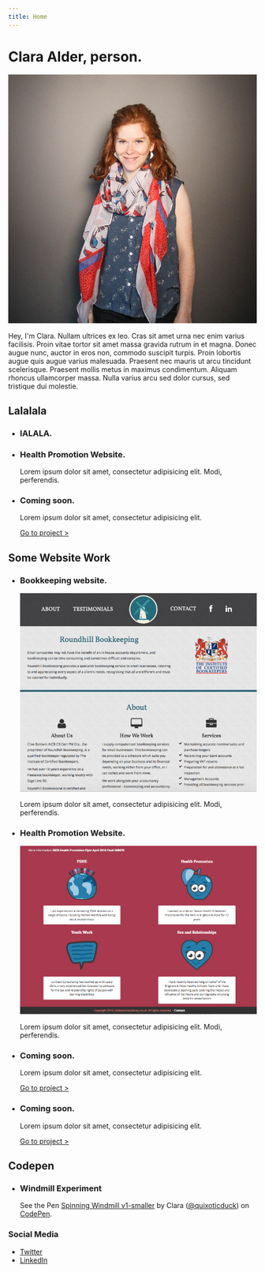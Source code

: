 ```yaml
---
title: Home
---
```


<html lang="en">
<head>
    <meta charset="UTF-8">
    <title>Clara Alder</title>
    <meta name="viewport" content="width=device-width, initial-scale=1.0, shrink-to-fit=no"><!--To make the site responsive-->
</head>
<body>
<!-- <header>
</header> -->
<main class="Container">
    <h1>Clara Alder, person.</h1>
      <img title="" alt="Clara Alder" class="Photo" src="../images/clara-photo-football-cropped.jpg" />
            <p>Hey, I'm Clara. Nullam ultrices ex leo. Cras sit amet urna nec enim varius facilisis. Proin vitae tortor sit amet massa gravida rutrum in et magna. Donec augue nunc, auctor in eros non, commodo suscipit turpis. Proin lobortis augue quis augue varius malesuada. Praesent nec mauris ut arcu tincidunt scelerisque. Praesent mollis metus in maximus condimentum. Aliquam rhoncus ullamcorper massa. Nulla varius arcu sed dolor cursus, sed tristique dui molestie. </p>
        <h2>Lalalala</h2>
        <ul class="Cards Grid">
            <li class="Card-item Grid-item Grid-third">
                <div class="Card-info">
                    <h3 class="Class-title">lALALA.</p>
                </div><!--Card-info-->
            </li><!--Card-item-->
            <li class="Card-item Grid-item Grid-third">
                <div class="Card-info">
                    <h3 class="Class-title">Health Promotion Website.</h3>
                    <p>Lorem ipsum dolor sit amet, consectetur adipisicing elit. Modi, perferendis.</p>
                </div><!--/.Card-info-->
            </li><!--Card-item-->
            <li class="Card-item Grid-item Grid-third">
                <div class="Card-info">
                    <h3 class="Class-title">Coming soon.</h3>
                    <p>Lorem ipsum dolor sit amet, consectetur adipisicing elit.</p>
                    <a href="">Go to project ></a>
                </div><!--Card-info-->
            </li><!--Card-item-->
        </ul><!--/.Cards Grid-->
<!-- SECTION BREAK -->
        <h2>Some Website Work</h2>
        <ul class="Cards Grid">
            <li class="Card-item Grid-item Grid-half">
                <div class="Card-info">
                    <h3 class="Class-title">Bookkeeping website.</h3>
                    <a href="http://roundhillbookkeeping.co.uk/">
                        <img title="" alt="Roundhill Bookkeeping Website" class="thumby" src="../images/roundhill.jpg" />
                    </a>
                    <p>Lorem ipsum dolor sit amet, consectetur adipisicing elit. Modi, perferendis.</p>
                </div><!--Card-info-->
            </li><!--Card-item-->
            <li class="Card-item Grid-item Grid-half">
                <div class="Card-info">
                    <h3 class="Class-title">Health Promotion Website.</h3>
                    <a href="http://lizdeanconsultancy.co.uk/">
                        <img title="" alt="Liz Dean's Website" class="thumby" src="../images/lizdean.png" />
                    </a>
                    <p>Lorem ipsum dolor sit amet, consectetur adipisicing elit. Modi, perferendis.</p>
                </div><!--/.Card-info-->
            </li><!--Card-item-->
            <li class="Card-item Grid-item Grid-half">
                <div class="Card-info">
                    <h3 class="Class-title">Coming soon.</h3>
                    <p>Lorem ipsum dolor sit amet, consectetur adipisicing elit.</p>
                    <a href="">Go to project ></a>
                </div><!--Card-info-->
            </li><!--Card-item-->            
            <li class="Card-item Grid-item Grid-half">
                <div class="Card-info">
                    <h3 class="Class-title">Coming soon.</h3>
                    <p>Lorem ipsum dolor sit amet, consectetur adipisicing elit.</p>
                    <a href="">Go to project ></a>
                </div><!--Card-info-->
            </li><!--Card-item-->
        </ul><!--/.Cards Grid-->
<!-- SECTION BREAK -->
        <h2>Codepen</h2>
        <ul class="Cards Grid">
            <li class="Card-item Grid-whole">
                <div class="Card-info">
                    <h3 class="Class-title">Windmill Experiment</h3>
                        <p data-height="506" data-theme-id="25141" data-slug-hash="zBQGzR" data-default-tab="css,result" data-user="quixoticduck" data-embed-version="2" class="codepen">See the Pen <a href="https://codepen.io/quixoticduck/pen/zBQGzR/">Spinning Windmill v1-smaller</a> by Clara (<a href="http://codepen.io/quixoticduck">@quixoticduck</a>) on <a href="http://codepen.io">CodePen</a>.</p>
                        <script async src="//assets.codepen.io/assets/embed/ei.js"></script>
                </div><!--Card-info-->
            </li><!--Card-item-->
        </ul><!--/.Cards Grid-->
<!-- SECTION BREAK -->
        <h3>Social Media</h3>
    <ul class="List-noBullets">
        <li class="Social-link"><a class="Social-link" href="https://twitter.com/claraalder">Twitter</a></li>
<!--         <li class="Social-link"><a class="Social-link" href="">Instagram</a></li> -->
        <li class="Social-link"><a class="Social-link" href="https://uk.linkedin.com/in/clara-alder-0832b823">LinkedIn</a></li>
    </ul>
    </main>
</body>
</html>